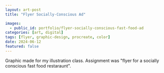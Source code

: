 ```yaml
---
layout: art-post
title: "Flyer Socially-Conscious Ad"

images:
  - public_id: portfolio/flyer-socially-conscious-fast-food-ad
categories: [art, digital]
tags: [flyer, graphic-design, procreate, color]
date: 2024-06-12
featured: false
---
```

Graphic made for my illustration class. Assignment was "flyer for a socially conscious fast food restaraunt".